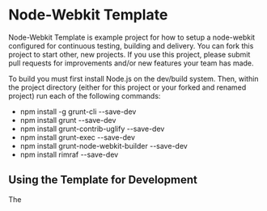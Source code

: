 Node-Webkit Template
====================

Node-Webkit Template is example project for how to setup a node-webkit 
configured for continuous testing, building and delivery.  You can fork 
this project to start other, new projects.  If you use this project, please 
submit pull requests for improvements and/or new features your team has made.  

To build you must first install Node.js on the dev/build system.  Then, within
the project directory (either for this project or your forked and renamed 
project) run each of the following commands:

 * npm install -g grunt-cli              --save-dev
 * npm install grunt                     --save-dev
 * npm install grunt-contrib-uglify      --save-dev
 * npm install grunt-exec                --save-dev
 * npm install grunt-node-webkit-builder --save-dev
 * npm install rimraf                    --save-dev 
 

Using the Template for Development
----------------------------------

The  
